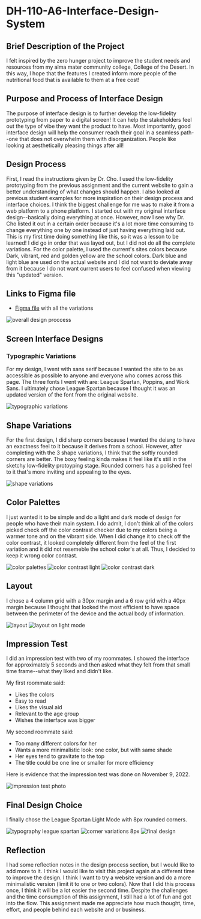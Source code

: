 # DH-110-A6-Interface-Design-System
## Brief Description of the Project
I felt inspired by the zero hunger project to improve the student needs and resources from my alma mater community college, College of the Desert. In this way, I hope that the features I created inform more people of the nutritional food that is available to them at a free cost!

## Purpose and Process of Interface Design
The purpose of interface design is to further develop the low-fidelity prototyping from paper to a digital screen! It can help the stakeholders feel out the type of vibe they want the product to have. Most importantly, good interface design will help the consumer reach their goal in a seamless path--one that does not overwhelm them with disorganization. People like looking at aesthetically pleasing things after all!

## Design Process
First, I read the instructions given by Dr. Cho. I used the low-fidelity prototyping from the previous assignment and the current website to gain a better understanding of what changes should happen. I also looked at previous student examples for more inspiration on their design process and interface choices. I think the biggest challenge for me was to make it from a web platform to a phone platform. I started out with my original interface design--basically doing everything at once. However, now I see why Dr. Cho listed it out in a certain order because it's a lot more time consuming to change everything one by one instead of just having everything laid out. This is my first time doing something like this, so it was a lesson to be learned! I did go in order that was layed out, but I did not do all the complete variations. For the color palette, I used the current's sites colors because Dark, vibrant, red and golden yellow are the school colors. Dark blue and light blue are used on the actual website and I did not want to deviate away from it because I do not want current users to feel confused when viewing this "updated" version. 

## Links to Figma file
* [Figma file](https://www.figma.com/file/x16VBvTVYkLmt39Lv6ge37/Assignment-6---Interface-Design?node-id=0%3A1) with all the variations

![overall design proccess](https://github.com/sdelaserna/DH-110-A6-Interface-Design-System/blob/main/overall%20design%20process.PNG)

## Screen Interface Designs
### Typographic Variations

For my design, I went with sans serif because I wanted the site to be as accessible as possible to anyone and everyone who comes across this page. The three fonts I went with are: League Spartan, Poppins, and Work Sans. I ultimately chose League Spartan because I thought it was an updated version of the font from the original website. 

![typographic variations](https://github.com/sdelaserna/DH-110-A6-Interface-Design-System/blob/main/typographic%20variations%20assignment%206.PNG)

## Shape Variations

For the first design, I did sharp corners because I wanted the deisng to have an exactness feel to it because it derives from a school. However, after completing with the 3 shape variations, I think that the softly rounded corners are better. The boxy feeling kinda makes it feel like it's still in the sketchy low-fidelity protoyping stage. Rounded corners has a polished feel to it that's more inviting and appealing to the eyes. 

![shape variations](https://github.com/sdelaserna/DH-110-A6-Interface-Design-System/blob/main/roundness%20of%20corners.PNG)

## Color Palettes
I just wanted it to be simple and do a light and dark mode of design for people who have their main system. I do admit, I don't think all of the colors picked check off the color contrast checker due to my colors being a warmer tone and on the vibrant side. When I did change it to check off the color contrast, it looked completely different from the feel of the first variation and it did not resemeble the school color's at all. Thus, I decided to keep it wrong color contrast.


![color palettes](https://github.com/sdelaserna/DH-110-A6-Interface-Design-System/blob/main/color%20palettes!.PNG)
![color contrast light](https://github.com/sdelaserna/DH-110-A6-Interface-Design-System/blob/main/color%20contrast%20light.PNG)
![color contrast dark](https://github.com/sdelaserna/DH-110-A6-Interface-Design-System/blob/main/color%20contrast%20dark.PNG)


## Layout
I chose a 4 column grid with a 30px margin and a 6 row grid with a 40px margin because I thought that looked the most efficient to have space between the perimeter of the device and the actual body of information. 


![layout](https://github.com/sdelaserna/DH-110-A6-Interface-Design-System/blob/main/layout.PNG)
![layout on light mode](https://github.com/sdelaserna/DH-110-A6-Interface-Design-System/blob/main/layout%20on%20light%20mod.PNG)

## Impression Test

I did an impression test with two of my roommates. I showed the interface for approximately 5 seconds and then asked what they felt from that small time frame--what they liked and didn't like. 

My first roommate said: 
* Likes the colors
* Easy to read
* Likes the visual aid
* Relevant to the age group
* Wishes the interface was bigger

My second roommate said:
* Too many different colors for her
* Wants a more minimalistic look: one color, but with same shade 
* Her eyes tend to gravitate to the top
* The title could be one line or smaller for more efficiency

Here is evidence that the impression test was done on November 9, 2022. 

![impression test photo](https://github.com/sdelaserna/DH-110-A6-Interface-Design-System/blob/main/IMG_1611.png)

## Final Design Choice
I finally chose the League Spartan Light Mode with 8px rounded corners.

![typography league spartan](https://github.com/sdelaserna/DH-110-A6-Interface-Design-System/blob/main/Screen%20Shot%202022-11-09%20at%2012.43.44%20AM.png)
![corner variations 8px](https://github.com/sdelaserna/DH-110-A6-Interface-Design-System/blob/main/Screen%20Shot%202022-11-09%20at%2012.44.01%20AM.png)
![final design](https://github.com/sdelaserna/DH-110-A6-Interface-Design-System/blob/main/Screen%20Shot%202022-11-09%20at%2012.44.23%20AM.png)


## Reflection

I had some reflection notes in the design process section, but I would like to add more to it. I think I would like to visit this project again at a different time to improve the design. I think I want to try a website version and do a more minimalistic version (limit it to one or two colors). Now that I did this process once, I think it will be a lot easier the second time. Despite the challenges and the time consumption of this assignment, I still had a lot of fun and got into the flow. This assignment made me appreciate how much thought, time, effort, and people behind each website and or business.
